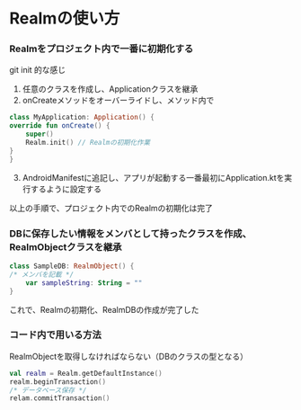 # Realmの使い方

### Realmをプロジェクト内で一番に初期化する
git init 的な感じ
1. 任意のクラスを作成し、Applicationクラスを継承
2. onCreateメソッドをオーバーライドし、メソッド内で
```Application.kt
class MyApplication: Application() {
override fun onCreate() {
    super()
    Realm.init() // Realmの初期化作業
}
}
```

3. AndroidManifestに追記し、アプリが起動する一番最初にApplication.ktを実行するように設定する

以上の手順で、プロジェクト内でのRealmの初期化は完了


### DBに保存したい情報をメンバとして持ったクラスを作成、RealmObjectクラスを継承

``` SampleDB.kt
class SampleDB: RealmObject() {
/* メンバを記載 */
    var sampleString: String = ""
}
```

これで、Realmの初期化、RealmDBの作成が完了した


### コード内で用いる方法
RealmObjectを取得しなければならない（DBのクラスの型となる）

``` SampleActivity.kt
val realm = Realm.getDefaultInstance()
realm.beginTransaction()
/* データベース保存 */
relam.commitTransaction()
```

